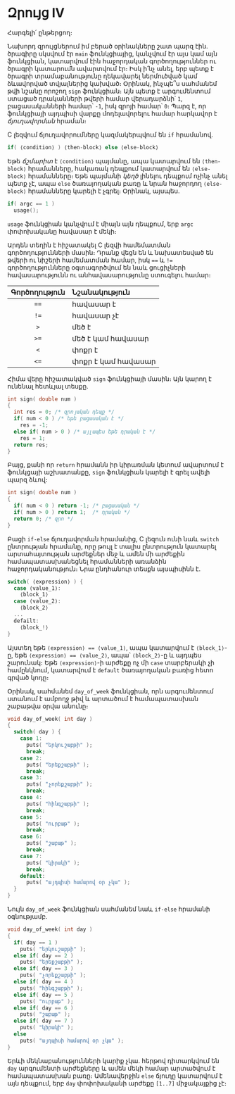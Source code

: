 # Զրույց IV

Հարգելի՛ ընթերցող։

Նախորդ զրույցներում իմ բերած օրինակները շատ պարզ էին․ ծրագիրը սկսվում էր `main` ֆունկցիայից, կանչվում էր այս կամ այն ֆունկցիան, կատարվում էին հաջորդական գործողություններ ու ծրագրի կատարումն ավարտվում էր։ Իսկ ի՛նչ անել, երբ պետք է ծրագրի տրամաբանությունը ղեկավարել ներմուծված կամ ձևավորված տվյալներից կախված։ Օրինակ, ինչպե՞ս սահմանեմ թվի նշանը որոշող `sign` ֆունկցիան։ Այն պետք է արգումենտում ստացած դրականների թվերի համար վերադարձնի՝ `1`, բացասականների համար՝ `-1`, իսկ զրոյի համար՝ `0`։ Պարզ է, որ ֆունկցիայի այդպիսի վարքը մոդելավորելու համար հարկավոր է *ճյուղավորման* հրաման։

C լեզվում ճյուղավորումները կազմակերպվում են `if` հրամանով.

```c
if( ⟨condition⟩ ) ⟨then-block⟩ else ⟨else-block⟩
```

Եթե *ճշմարիտ* է `⟨condition⟩` պայմանը, ապա կատարվում են `⟨then-block⟩` հրամանները, հակառակ դեպքում կատարվում են `⟨else-block⟩` հրամանները։ Եթե պայմանի *կեղծ* լինելու դեպքում ոչինչ անել պետք չէ, ապա `else` ծառայողական բառը և նրան հաջորդող `⟨else-block⟩` հրամանները կարելի է չգրել։ Օրինակ, այսպես.

```c
if( argc == 1 )
  usage();
```

`usage` ֆունկցիան կանչվում է միայն այն դեպքում, երբ `argc` փոփոխականը հավասար է մեկի։ 

Արդեն տեղին է հիշատակել C լեզվի համեմատման գործողությունների մասին։ Դրանք վեցն են և նախատեսված են թվերի ու նիշերի համեմատման համար, իսկ `==` և `!=` գործողությունները օգտագործվում են նաև ցուցիչների հավասարությունն ու անհավասարությունը ստուգելու համար։

Գործողություն | Նշանակություն
:--------------:|:------------------
`==`            | հավասար է
`!=`            | հավասար չէ
`>`             | մեծ է
`>=`            | մեծ է կամ հավասար
`<`             | փոքր է
`<=`            | փոքր է կամ հավասար

Հիմա վերը հիշատակված `sign` ֆունկցիայի մասին։ Այն կարող է ունենալ հետևյալ տեսքը.

```c
int sign( double num )
{
  int res = 0; /* զրոյական դեպք */
  if( num < 0 ) /* եթե բացասական է */
    res = -1;
  else if( num > 0 ) /* այլապես եթե դրական է */
    res = 1;
  return res;
}
```

Բայց, քանի որ `return` հրամանն իր կիրառման կետում ավարտում է ֆունկցայի աշխատանքը, `sign` ֆունկցիան կարելի է գրել ավելի պարզ ձևով։

```c
int sign( double num )
{
  if( num < 0 ) return -1; /* բացասական */
  if( num > 0 ) return 1;  /* դրական */
  return 0; /* զրո */
}
```


Բացի `if-else` ճյուղավորման հրամանից, C լեզուն ունի նաև `switch` ընտրության հրամանը, որը թույլ է տալիս ընտրություն կատարել արտահայտության արժեքներ մեջ և ամեն մի արժեքին համապատասխանեցնել հրամանների առանձին հաջորդականություն։ Նրա ընդհանուր տեսքն այսպիսինն է.

```c
switch( ⟨expression⟩ ) {
  case ⟨value_1⟩:
    ⟨block_1⟩
  case ⟨value_2⟩:
    ⟨block_2⟩
  ...
  defailt:
    ⟨block_!⟩
}
```

Այստեղ եթե `⟨expression⟩ == ⟨value_1⟩`, ապա կատարվում է `⟨block_1⟩`-ը, եթե `⟨expression⟩ == ⟨value_2⟩`, ապա՝ `⟨block_2⟩`-ը և այդպես շարունակ։ Եթե `⟨expression⟩`-ի արժեքը ոչ մի `case` տարբերակի չի համընկնում, կատարվում է `default` ծառայողական բառից հետո գրված կոդը։ 

Օրինակ, սահմանեմ `day_of_week` ֆունկցիան, որն արգումենտում ստանում է ամբողջ թիվ և արտածում է համապատասխան շաբաթվա օրվա անունը։

```c
void day_of_week( int day )
{
  switch( day ) {
    case 1:
      puts( "երկուշաբթի" );
      break;
    case 2:
      puts( "երեքշաբթի" );
      break;
    case 3:
      puts( "չորեքշաբթի" );
      break;
    case 4:
      puts( "հինգշաբթի" );
      break;
    case 5:
      puts( "ուրբաթ" );
      break;
    case 6:
      puts( "շաբաթ" );
      break;
    case 7:
      puts( "կիրակի" );
      break;
    default:
      puts( "այդպիսի համարով օր չկա" );
  }
}
```


Նույն `day_of_week` ֆունկցիան սահմանեմ նաև `if-else` հրամանի օգնությամբ.

```c
void day_of_week( int day )
{
  if( day == 1 )
    puts( "երկուշաբթի" );
  else if( day == 2 )
    puts( "երեքշաբթի" );
  else if( day == 3 )
    puts( "չորեքշաբթի" );
  else if( day == 4 )
    puts( "հինգշաբթի" );
  else if( day == 5 )
    puts( "ուրբաթ" );
  else if( day == 6 )
    puts( "շաբաթ" );
  else if( day == 7 )
    puts( "կիրակի" );
  else
    puts( "այդպիսի համարով օր չկա" );
}
```

Երևի մեկնաբանությունների կարիք չկա. հերթով դիտարկվում են `day` արգումենտի արժեքները և ամեն մեկի համար արտածվում է համապատասխան բառը։ Ամենավերջին `else` ճյուղը կատարվում է այն դեպքում, երբ `day` փոփոխականի արժեքը `[1..7]` միջակայքից չէ։




